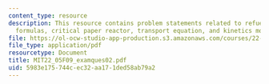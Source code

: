 ```yaml
---
content_type: resource
description: This resource contains problem statements related to refueling, factor
  formulas, critical paper reactor, transport equation, and kinetics model.
file: https://ol-ocw-studio-app-production.s3.amazonaws.com/courses/22-05-neutron-science-and-reactor-physics-fall-2009/5983e175744cec32aa171ded58ab79a2_MIT22_05F09_examques02.pdf
file_type: application/pdf
resourcetype: Document
title: MIT22_05F09_examques02.pdf
uid: 5983e175-744c-ec32-aa17-1ded58ab79a2
---
```

